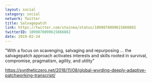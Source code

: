 ```yaml
---
layout: social
category: social
network: Twitter
title: Salvagepatch
link: https://twitter.com/steinea/status/1099878099615866882
twitterID: 1099878099615866882
date: 2019-02-24
---
```


"With a focus on scavenging, salvaging and repurposing ... the salvagepatch approach activates interests and skills rooted in survival, compromise, pragmatism, agility, and utility"

<https://syntheticzero.net/2018/11/08/global-wyrding-deeply-adaptive-patchworking-transcript/>
